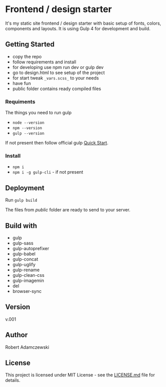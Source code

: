 # Frontend / design starter

It's my static site frontend / design starter with basic setup of fonts, colors, components and layouts. It is using Gulp 4 for development and build.

## Getting Started

- copy the repo
- follow requirements and install
- for developing use npm run dev or gulp dev
- go to design.html to see setup of the project
- for start tweak `_vars.scss_` to your needs
- have fun
- public folder contains ready compiled files

### Requiments

The things you need to run gulp

- `node --version`
- `npm --version`
- `gulp --version`

If not present then follow official gulp [Quick Start](https://gulpjs.com/docs/en/getting-started/quick-start).

### Install

- `npm i`
- `npm i -g gulp-cli` - if not present

## Deployment

Run `gulp build`

The files from _public_ folder are ready to send to your server.

## Build with

- gulp
- gulp-sass
- gulp-autoprefixer
- gulp-babel
- gulp-concat
- gulp-uglify
- gulp-rename
- gulp-clean-css
- gulp-imagemin
- del
- browser-sync

## Version

v.001

## Author

Robert Adamczewski

## License

This project is licensed under MIT License - see the [LICENSE.md](./LICENSE.md) file for details.
